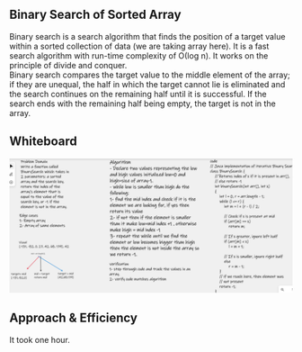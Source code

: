 ## Binary Search of Sorted Array  
Binary search is a search algorithm that finds the position of a target value within a sorted collection of data (we are taking array here). It is a fast search algorithm with run-time complexity of Ο(log n). It works on the principle of divide and conquer.  
Binary search compares the target value to the middle element of the array; if they are unequal, the half in which the target cannot lie is eliminated and the search continues on the remaining half until it is successful. If the search ends with the remaining half being empty, the target is not in the array.  

## Whiteboard  
![whiteboard](/assets/binary-search.png)  

## Approach & Efficiency  
It took one hour.

